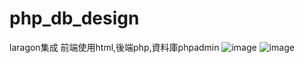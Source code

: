 # php_db_design
laragon集成 前端使用html,後端php,資料庫phpadmin
![image](https://github.com/user-attachments/assets/ad8e79f8-857b-442e-aa9d-d3e44e6b9011)
![image](https://github.com/user-attachments/assets/cae1d0ca-41dc-4d1f-83a0-c5e4db0edbf3)
